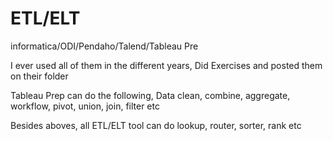 # ETL/ELT
informatica/ODI/Pendaho/Talend/Tableau Pre

I ever used all of them in the different years, Did Exercises and posted them on their folder

Tableau Prep can do the following, Data clean, combine, aggregate, workflow, pivot, union, join, filter etc

Besides aboves, all ETL/ELT tool can do lookup, router, sorter, rank etc
